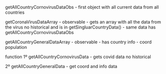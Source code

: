getAllCountryCornovirusDataObs - first object with all current data from all countries

getCoronaVirusDataArray - observable - gets an array with all the data from the virus no historical
and is in getSingluarCountryData() - same data has getAllCountryCornovirusDataObs

getAllCountryGeneralDataArray - observable - has country info - coord population

function
1º
getAllCountryCornovirusData - gets covid data no historical

2º
getAllCountryGeneralData - get coord and info data
